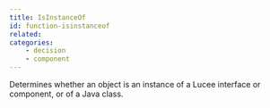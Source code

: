 ```yaml
---
title: IsInstanceOf
id: function-isinstanceof
related:
categories:
    - decision
    - component
---
```


Determines whether an object is an instance of a Lucee interface or component, or of a Java class.